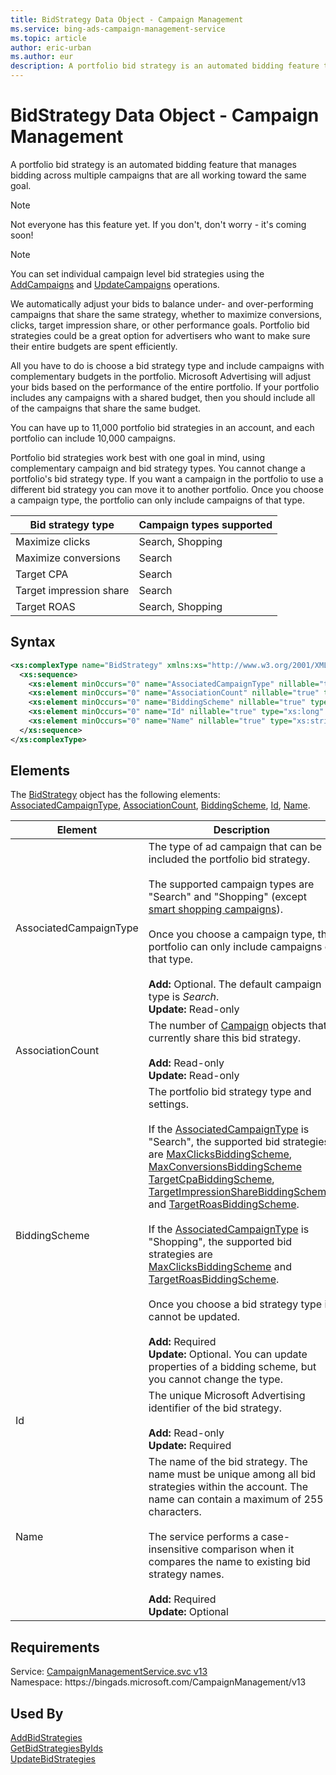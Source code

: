```yaml
---
title: BidStrategy Data Object - Campaign Management
ms.service: bing-ads-campaign-management-service
ms.topic: article
author: eric-urban
ms.author: eur
description: A portfolio bid strategy is an automated bidding feature that manages bidding across multiple campaigns that are all working toward the same goal.
---
```

# BidStrategy Data Object - Campaign Management
A portfolio bid strategy is an automated bidding feature that manages bidding across multiple campaigns that are all working toward the same goal.  

> [!NOTE]
> Not everyone has this feature yet. If you don't, don't worry - it's coming soon!

> [!NOTE]
> You can set individual campaign level bid strategies using the [AddCampaigns](addcampaigns.md) and [UpdateCampaigns](updatecampaigns.md) operations.  

We automatically adjust your bids to balance under- and over-performing campaigns that share the same strategy, whether to maximize conversions, clicks, target impression share, or other performance goals. Portfolio bid strategies could be a great option for advertisers who want to make sure their entire budgets are spent efficiently.

All you have to do is choose a bid strategy type and include campaigns with complementary budgets in the portfolio. Microsoft Advertising will adjust your bids based on the performance of the entire portfolio. If your portfolio includes any campaigns with a shared budget, then you should include all of the campaigns that share the same budget.  

You can have up to 11,000 portfolio bid strategies in an account, and each portfolio can include 10,000 campaigns.  

Portfolio bid strategies work best with one goal in mind, using complementary campaign and bid strategy types. You cannot change a portfolio's bid strategy type. If you want a campaign in the portfolio to use a different bid strategy you can move it to another portfolio. Once you choose a campaign type, the portfolio can only include campaigns of that type.  

|Bid strategy type|Campaign types supported|
|-----|-----|
|Maximize clicks|Search, Shopping|
|Maximize conversions|Search|
|Target CPA|Search|
|Target impression share|Search|
|Target ROAS|Search, Shopping|

## Syntax
```xml
<xs:complexType name="BidStrategy" xmlns:xs="http://www.w3.org/2001/XMLSchema">
  <xs:sequence>
    <xs:element minOccurs="0" name="AssociatedCampaignType" nillable="true" type="tns:CampaignType" />
    <xs:element minOccurs="0" name="AssociationCount" nillable="true" type="xs:int" />
    <xs:element minOccurs="0" name="BiddingScheme" nillable="true" type="tns:BiddingScheme" />
    <xs:element minOccurs="0" name="Id" nillable="true" type="xs:long" />
    <xs:element minOccurs="0" name="Name" nillable="true" type="xs:string" />
  </xs:sequence>
</xs:complexType>
```

## <a name="elements"></a>Elements

The [BidStrategy](bidstrategy.md) object has the following elements: [AssociatedCampaignType](#associatedcampaigntype), [AssociationCount](#associationcount), [BiddingScheme](#biddingscheme), [Id](#id), [Name](#name).

|Element|Description|Data Type|
|-----------|---------------|-------------|
|<a name="associatedcampaigntype"></a>AssociatedCampaignType|The type of ad campaign that can be included the portfolio bid strategy.<br/><br/>The supported campaign types are "Search" and "Shopping" (except [smart shopping campaigns](../guides/smart-shopping-campaigns.md)).<br/><br/>Once you choose a campaign type, the portfolio can only include campaigns of that type.<br/><br/>**Add:** Optional. The default campaign type is *Search*.<br/>**Update:** Read-only|[CampaignType](campaigntype.md)|
|<a name="associationcount"></a>AssociationCount|The number of [Campaign](campaign.md) objects that currently share this bid strategy.<br/><br/>**Add:** Read-only<br/>**Update:** Read-only|**int**|
|<a name="biddingscheme"></a>BiddingScheme|The portfolio bid strategy type and settings.<br/><br/>If the [AssociatedCampaignType](#associatedcampaigntype) is "Search", the supported bid strategies are [MaxClicksBiddingScheme](maxclicksbiddingscheme.md), [MaxConversionsBiddingScheme](maxconversionsbiddingscheme.md) [TargetCpaBiddingScheme](targetcpabiddingscheme.md), [TargetImpressionShareBiddingScheme](targetimpressionsharebiddingscheme.md), and [TargetRoasBiddingScheme](targetroasbiddingscheme.md).<br/><br/>If the [AssociatedCampaignType](#associatedcampaigntype) is "Shopping", the supported bid strategies are [MaxClicksBiddingScheme](maxclicksbiddingscheme.md) and [TargetRoasBiddingScheme](targetroasbiddingscheme.md).<br/><br/>Once you choose a bid strategy type it cannot be updated.<br/><br/>**Add:** Required<br/>**Update:** Optional. You can update properties of a bidding scheme, but you cannot change the type.|[BiddingScheme](biddingscheme.md)|
|<a name="id"></a>Id|The unique Microsoft Advertising identifier of the bid strategy.<br/><br/>**Add:** Read-only<br/>**Update:** Required|**long**|
|<a name="name"></a>Name|The name of the bid strategy. The name must be unique among all bid strategies within the account. The name can contain a maximum of 255 characters.<br/><br/>The service performs a case-insensitive comparison when it compares the name to existing bid strategy names.<br/><br/>**Add:** Required<br/>**Update:** Optional|**string**|

## Requirements
Service: [CampaignManagementService.svc v13](https://campaign.api.bingads.microsoft.com/Api/Advertiser/CampaignManagement/v13/CampaignManagementService.svc)  
Namespace: https\://bingads.microsoft.com/CampaignManagement/v13  

## Used By
[AddBidStrategies](addbidstrategies.md)  
[GetBidStrategiesByIds](getbidstrategiesbyids.md)  
[UpdateBidStrategies](updatebidstrategies.md)  
